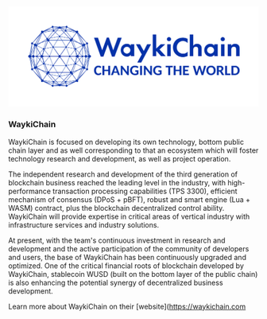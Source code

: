 ![waykichain logo](./img/waykichain.png)


### WaykiChain

WaykiChain is focused on developing its own technology, bottom public chain layer and as well corresponding to that an ecosystem which will foster technology research and development, as well as project operation.

The independent research and development of the third generation of blockchain business reached the leading level in the industry, with high-performance transaction processing capabilities (TPS 3300), efficient mechanism of consensus (DPoS + pBFT), robust and smart engine (Lua + WASM) contract, plus the blockchain decentralized control ability. WaykiChain will provide expertise in critical areas of vertical industry with infrastructure services and industry solutions.

At present, with the team's continuous investment in research and development and the active participation of the community of developers and users, the base of WaykiChain has been continuously upgraded and optimized. One of the critical financial roots of blockchain developed by WaykiChain, stablecoin WUSD (built on the bottom layer of the public chain) is also enhancing the potential synergy of decentralized business development.

Learn more about WaykiChain on their [website](https://waykichain.com